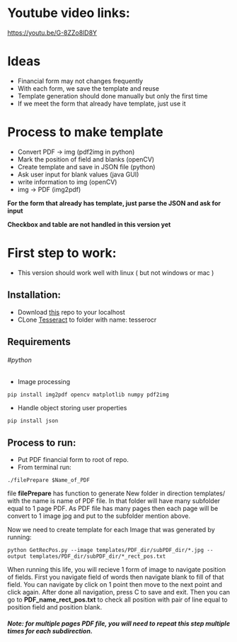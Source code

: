 # Youtube video links:
https://youtu.be/G-8ZZo8lD8Y

# Ideas
* Financial form may not changes frequently
* With each form, we save the template and reuse
* Template generation should done manually but only the first time
* If we meet the form that already have template, just use it
# Process to make template
* Convert PDF -> img (pdf2img in python)
* Mark the position of field and blanks (openCV)
* Create template and save in JSON file (python)
* Ask user input for blank values (java GUI)
* write information to img (openCV)
* img -> PDF (img2pdf)

**For the form that already has template, just parse the JSON and ask for input**

**Checkbox and table are not handled in this version yet**


# First step to work:
- This version should work well with linux ( but not windows or mac )

## Installation:
- Download [this](https://github.com/larycoder/OCR_pdf_auto_filling_form) repo to your localhost
- CLone [Tesseract](https://github.com/sirfz/tesserocr) to folder with name: tesserocr

## Requirements
###### #python
- Image processing
```
pip install img2pdf opencv matplotlib numpy pdf2img
```
- Handle object storing user properties
```
pip install json
```
## Process to run:
- Put PDF financial form to root of repo.
- From terminal run:
```
./filePrepare $Name_of_PDF
```
file **filePrepare** has function to generate New folder in direction templates/ with the name is name of PDF file. In that folder will have many subfolder equal to 1 page PDF. As PDF file has many pages then each page will be convert to 1 image jpg and put to the subfolder mention above.

Now we need to create template for each Image that was generated by running:
```
python GetRecPos.py --image templates/PDF_dir/subPDF_dir/*.jpg --output templates/PDF_dir/subPDF_dir/*_rect_pos.txt
```
When running this life, you will recieve 1 form of image to navigate position of fields. First you navigate field of words then navigate blank to fill of that field. You can navigate by click on 1 point then move to the next point and click again. After done all navigation, press C to save and exit. 
Then you can go to **PDF_name_rect_pos.txt** to check all position with pair of line equal to position field and position blank.
###### **Note: for multiple pages PDF file, you will need to repeat this step multiple times for each subdirection.**

